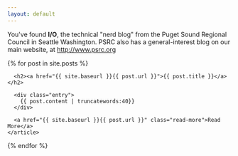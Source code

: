 ```yaml
---
layout: default
---
```


You've found __I/O__, the technical "nerd blog" from the Puget Sound Regional Council in Seattle Washington. PSRC also has a general-interest blog on our main website, at http://www.psrc.org

<div class="posts">
  {% for post in site.posts %}
    <article class="post">    
      
      <h2><a href="{{ site.baseurl }}{{ post.url }}">{{ post.title }}</a></h2>

      <div class="entry">
        {{ post.content | truncatewords:40}}
      </div>
      
      <a href="{{ site.baseurl }}{{ post.url }}" class="read-more">Read More</a>
    </article>
  {% endfor %}
</div>

